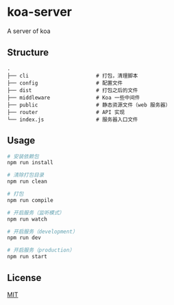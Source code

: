 # koa-server
A server of koa

## Structure

  ```
  .
  ├── cli                      # 打包，清理脚本
  ├── config                   # 配置文件
  ├── dist                     # 打包之后的文件
  ├── middleware               # Koa 一些中间件
  ├── public                   # 静态资源文件（web 服务器）
  ├── router                   # API 实现
  └── index.js                 # 服务器入口文件
  ```

## Usage

```bash
# 安装依赖包
npm run install

# 清除打包目录
npm run clean

# 打包
npm run compile

# 开启服务（监听模式）
npm run watch

# 开启服务（development）
npm run dev

# 开启服务（production）
npm run start

```

## License

[MIT](https://github.com/lianruhe/koa-server/blob/master/LICENSE)
